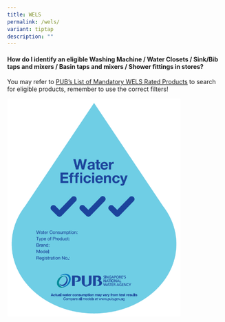 ```yaml
---
title: WELS
permalink: /wels/
variant: tiptap
description: ""
---
```

<h4><strong>How do I identify an eligible Washing Machine / Water Closets / Sink/Bib taps and mixers / Basin taps and mixers / Shower fittings in stores?</strong></h4>
<p>You may refer to&nbsp;<a href="https://app.pub.gov.sg/wels/Pages/ListOfProducts.aspx" rel="noopener noreferrer nofollow" target="_blank"><u>PUB’s List of Mandatory WELS Rated Products</u></a>&nbsp;to
search for eligible products, remember to use the correct filters!</p>
<p></p>
<div class="isomer-image-wrapper">
<img style="width: 80%;" height="auto" width="100%" alt="" src="/images/wels3tick.png">
</div>
<p></p>